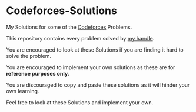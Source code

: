 # Codeforces-Solutions

My Solutions for some of the [Codeforces](http://codeforces.com/problemset) Problems.

This repository contains every problem solved by [my handle](http://codeforces.com/profile/ColdRobot).


You are encouraged to look at these Solutions if you are finding it hard to solve the problem.

You are encouraged to implement your own solutions as these are for **reference purposes only**.

You are discouraged to copy and paste these solutions as it will hinder your own learning.

Feel free to look at these Solutions and implement your own. 
